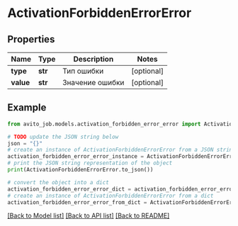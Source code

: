 # ActivationForbiddenErrorError


## Properties

Name | Type | Description | Notes
------------ | ------------- | ------------- | -------------
**type** | **str** | Тип ошибки | [optional] 
**value** | **str** | Значение ошибки | [optional] 

## Example

```python
from avito_job.models.activation_forbidden_error_error import ActivationForbiddenErrorError

# TODO update the JSON string below
json = "{}"
# create an instance of ActivationForbiddenErrorError from a JSON string
activation_forbidden_error_error_instance = ActivationForbiddenErrorError.from_json(json)
# print the JSON string representation of the object
print(ActivationForbiddenErrorError.to_json())

# convert the object into a dict
activation_forbidden_error_error_dict = activation_forbidden_error_error_instance.to_dict()
# create an instance of ActivationForbiddenErrorError from a dict
activation_forbidden_error_error_from_dict = ActivationForbiddenErrorError.from_dict(activation_forbidden_error_error_dict)
```
[[Back to Model list]](../README.md#documentation-for-models) [[Back to API list]](../README.md#documentation-for-api-endpoints) [[Back to README]](../README.md)


